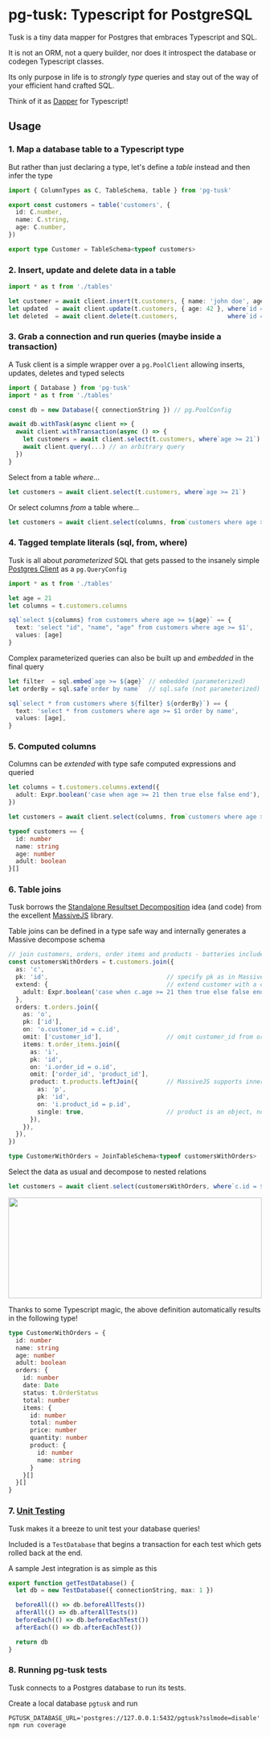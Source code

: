 # pg-tusk: Typescript for PostgreSQL

Tusk is a tiny data mapper for Postgres that embraces Typescript and SQL.

It is not an ORM, not a query builder, nor does it introspect the database or codegen Typescript classes.

Its only purpose in life is to *strongly type* queries and stay out of the way of your efficient hand crafted SQL.

Think of it as [Dapper](https://github.com/StackExchange/Dapper) for Typescript!

## Usage

### 1. Map a database table to a Typescript type

But rather than just declaring a type, let's define a *table* instead and then infer the type

```typescript
import { ColumnTypes as C, TableSchema, table } from 'pg-tusk'

export const customers = table('customers', {
  id: C.number,
  name: C.string,
  age: C.number,
})

export type Customer = TableSchema<typeof customers>
```

### 2. Insert, update and delete data in a table

```typescript
import * as t from './tables'

let customer = await client.insert(t.customers, { name: 'john doe', age: 41 })
let updated  = await client.update(t.customers, { age: 42 }, where`id = ${customer.id}`)
let deleted  = await client.delete(t.customers,              where`id = ${customer.id}`)
```

### 3. Grab a connection and run queries (maybe inside a transaction)

A Tusk client is a simple wrapper over a `pg.PoolClient` allowing inserts, updates, deletes and typed selects

```typescript
import { Database } from 'pg-tusk'
import * as t from './tables'

const db = new Database({ connectionString }) // pg.PoolConfig

await db.withTask(async client => {
  await client.withTransaction(async () => {
    let customers = await client.select(t.customers, where`age >= 21`)
    await client.query(...) // an arbitrary query
  })
}
```

Select from a table *where*...

```typescript
let customers = await client.select(t.customers, where`age >= 21`)
```

Or select columns *from* a table where...

```typescript
let customers = await client.select(columns, from`customers where age >= 21`)
```

### 4. Tagged template literals (sql, from, where)

Tusk is all about *parameterized* SQL that gets passed to the insanely simple [Postgres Client](https://node-postgres.com/features/queries) as a `pg.QueryConfig`

```typescript
import * as t from './tables'

let age = 21
let columns = t.customers.columns

sql`select ${columns} from customers where age >= ${age}` == {
  text: 'select "id", "name", "age" from customers where age >= $1',
  values: [age]
}
```

Complex parameterized queries can also be built up and *embedded* in the final query

```typescript
let filter  = sql.embed`age >= ${age}` // embedded (parameterized)
let orderBy = sql.safe`order by name`  // sql.safe (not parameterized)

sql`select * from customers where ${filter} ${orderBy}`) == {
  text: 'select * from customers where age >= $1 order by name',
  values: [age],
}
```

### 5. Computed columns

Columns can be *extended* with type safe computed expressions and queried

```typescript
let columns = t.customers.columns.extend({
  adult: Expr.boolean('case when age >= 21 then true else false end'),
})

let customers = await client.select(columns, from`customers where age >= 21`)

typeof customers == {
  id: number
  name: string
  age: number
  adult: boolean
}[]
```

### 6. Table joins

Tusk borrows the [Standalone Resultset Decomposition](https://massivejs.org/docs/joins-and-result-trees#standalone-resultset-decomposition) idea (and code) from the excellent [MassiveJS](https://massivejs.org) library.

Table joins can be defined in a type safe way and internally generates a Massive decompose schema

```typescript
// join customers, orders, order items and products - batteries included!
const customersWithOrders = t.customers.join({
  as: 'c',
  pk: 'id',                                 // specify pk as in MassiveJS
  extend: {                                 // extend customer with a computed column
    adult: Expr.boolean('case when c.age >= 21 then true else false end'),
  },
  orders: t.orders.join({
    as: 'o',
    pk: ['id'],
    on: 'o.customer_id = c.id',
    omit: ['customer_id'],                  // omit customer_id from orders
    items: t.order_items.join({
      as: 'i',
      pk: 'id',
      on: 'i.order_id = o.id',
      omit: ['order_id', 'product_id'],
      product: t.products.leftJoin({        // MassiveJS supports inner and left joins only
        as: 'p',
        pk: 'id',
        on: 'i.product_id = p.id',
        single: true,                       // product is an object, not array
      }),
    }),
  }),
})

type CustomerWithOrders = JoinTableSchema<typeof customersWithOrders>  
```

Select the data as usual and decompose to nested relations

```typescript
let customers = await client.select(customersWithOrders, where`c.id = ${id}`)
```

<img src="https://user-images.githubusercontent.com/328008/83204104-9cc61f80-a110-11ea-9dc6-2223178bfe28.png" width="100%" height="200px">

Thanks to some Typescript magic, the above definition automatically results in the following type!

```typescript
type CustomerWithOrders = {
  id: number
  name: string
  age: number
  adult: boolean
  orders: {
    id: number
    date: Date
    status: t.OrderStatus
    total: number
    items: {
      id: number
      total: number
      price: number
      quantity: number
      product: {
        id: number
        name: string
      }
    }[]
  }[]
}

```

### 7. [Unit Testing](./tests)

Tusk makes it a breeze to unit test your database queries!

Included is a `TestDatabase` that begins a transaction for each test which gets rolled back at the end.

A sample Jest integration is as simple as this

```typescript
export function getTestDatabase() {
  let db = new TestDatabase({ connectionString, max: 1 })

  beforeAll(() => db.beforeAllTests())
  afterAll(() => db.afterAllTests())
  beforeEach(() => db.beforeEachTest())
  afterEach(() => db.afterEachTest())

  return db
}
```

### 8. Running pg-tusk tests

Tusk connects to a Postgres database to run its tests.

Create a local database `pgtusk` and  run

```shell
PGTUSK_DATABASE_URL='postgres://127.0.0.1:5432/pgtusk?sslmode=disable' npm run coverage
```

